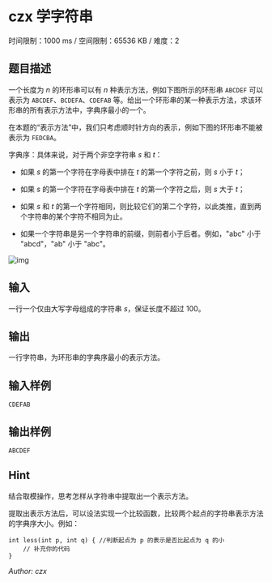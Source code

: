 # czx 学字符串

时间限制：1000 ms / 空间限制：65536 KB / 难度：2

## 题目描述

一个长度为 $n$ 的环形串可以有 $n$ 种表示方法，例如下图所示的环形串 ``ABCDEF`` 可以表示为 ``ABCDEF``、``BCDEFA``、``CDEFAB`` 等。给出一个环形串的某一种表示方法，求该环形串的所有表示方法中，字典序最小的一个。

在本题的“表示方法”中，我们只考虑顺时针方向的表示，例如下图的环形串不能被表示为 ``FEDCBA``。

字典序：具体来说，对于两个非空字符串 $s$ 和 $t$：

- 如果 $s$ 的第一个字符在字母表中排在 $t$ 的第一个字符之前，则 $s$ 小于 $t$；

- 如果 $s$ 的第一个字符在字母表中排在 $t$ 的第一个字符之后，则 $s$ 大于 $t$；

- 如果 $s$ 和 $t$ 的第一个字符相同，则比较它们的第二个字符，以此类推，直到两个字符串的某个字符不相同为止。

- 如果一个字符串是另一个字符串的前缀，则前者小于后者。例如，"abc" 小于 "abcd"，"ab" 小于 "abc"。

![img](https://i0.imgs.ovh/2023/10/28/F5i4l.md.jpeg)

## 输入

一行一个仅由大写字母组成的字符串 $s$，保证长度不超过 $100$。

## 输出

一行字符串，为环形串的字典序最小的表示方法。

## 输入样例

    CDEFAB

## 输出样例

    ABCDEF

## Hint

结合取模操作，思考怎样从字符串中提取出一个表示方法。

提取出表示方法后，可以设法实现一个比较函数，比较两个起点的字符串表示方法的字典序大小。例如：

    int less(int p, int q) { //判断起点为 p 的表示是否比起点为 q 的小
        // 补充你的代码
    }

*Author: czx*

